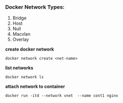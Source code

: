 ### Docker Network Types:
1. Bridge
2. Host
3. Null
4. Macvlan
5. Overlay

**create docker network**
````
docker network create <net-name>
````
**list networks**
````
docker network ls
````
**attach network to container**
````
docker run -itd --network vnet  --name cont1 nginx
````
